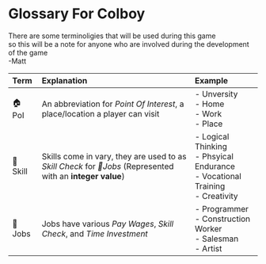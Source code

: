 # Glossary For Colboy
There are some terminoligies that will be used during this game <br>
so this will be a note for anyone who are involved during the development of the game <br>
-Matt



| Term | Explanation | Example |
| :--- | :--- | :--- |
| 🏠 PoI | An abbreviation for *Point Of Interest*, a place/location a player can visit | - Unversity <br> - Home <br> - Work <br> - Place |
| 🧠 Skill | Skills come in vary, they are used to as *Skill Check* for *🏢Jobs* (Represented with an **integer value**) | - Logical Thinking <br> - Phsyical Endurance <br> - Vocational Training <br> - Creativity |
| 🏢 Jobs | Jobs have various *Pay Wages*, *Skill Check*, and *Time Investment* | - Programmer <br> - Construction Worker <br> - Salesman <br> - Artist |
